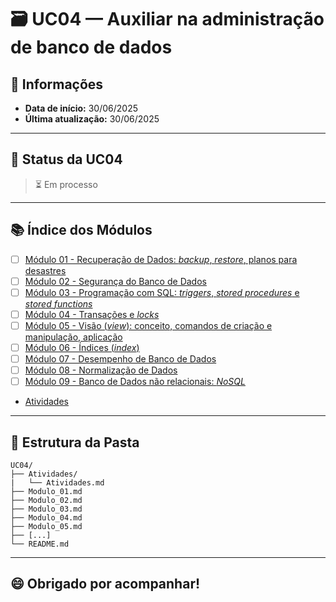 # 🗃️ UC04 — Auxiliar na administração de banco de dados

## 📅 Informações
- **Data de início:** 30/06/2025
- **Última atualização:** 30/06/2025

---

## 📌 Status da UC04
> ⏳ Em processo

---

## 📚 Índice dos Módulos

- [ ] [Módulo 01 - Recuperação de Dados: *backup*, *restore*, planos para desastres](Modulo_01.md)
- [ ] [Módulo 02 - Segurança do Banco de Dados](Modulo_02.md)
- [ ] [Módulo 03 - Programação com SQL: *triggers*, *stored procedures* e *stored functions*](Modulo_03.md)
- [ ] [Módulo 04 - Transações e *locks*](Modulo_04.md)
- [ ] [Módulo 05 - Visão (*view*): conceito, comandos de criação e manipulação, aplicação](Modulo_05.md)
- [ ] [Módulo 06 - Índices (*index*)](Modulo_06.md)
- [ ] [Módulo 07 - Desempenho de Banco de Dados](Modulo_07.md)
- [ ] [Módulo 08 - Normalização de Dados](Modulo_08.md)
- [ ] [Módulo 09 - Banco de Dados não relacionais: *NoSQL*](Modulo_09.md)

- [Atividades](./Atividades/Atividades.md)

---

## 📁 Estrutura da Pasta

```
UC04/
├── Atividades/
|   └── Atividades.md
├── Modulo_01.md
├── Modulo_02.md
├── Modulo_03.md
├── Modulo_04.md
├── Modulo_05.md
├── [...]
└── README.md
```

---

## 😄 Obrigado por acompanhar!
